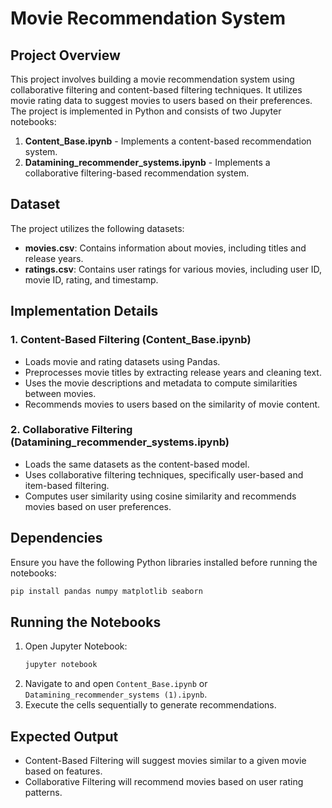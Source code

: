# Movie Recommendation System

## Project Overview
This project involves building a movie recommendation system using collaborative filtering and content-based filtering techniques. It utilizes movie rating data to suggest movies to users based on their preferences. The project is implemented in Python and consists of two Jupyter notebooks:

1. **Content_Base.ipynb** - Implements a content-based recommendation system.
2. **Datamining_recommender_systems.ipynb** - Implements a collaborative filtering-based recommendation system.

## Dataset
The project utilizes the following datasets:
- **movies.csv**: Contains information about movies, including titles and release years.
- **ratings.csv**: Contains user ratings for various movies, including user ID, movie ID, rating, and timestamp.

## Implementation Details

### 1. Content-Based Filtering (Content_Base.ipynb)
- Loads movie and rating datasets using Pandas.
- Preprocesses movie titles by extracting release years and cleaning text.
- Uses the movie descriptions and metadata to compute similarities between movies.
- Recommends movies to users based on the similarity of movie content.

### 2. Collaborative Filtering (Datamining_recommender_systems.ipynb)
- Loads the same datasets as the content-based model.
- Uses collaborative filtering techniques, specifically user-based and item-based filtering.
- Computes user similarity using cosine similarity and recommends movies based on user preferences.

## Dependencies
Ensure you have the following Python libraries installed before running the notebooks:
```bash
pip install pandas numpy matplotlib seaborn
```

## Running the Notebooks
1. Open Jupyter Notebook:
   ```bash
   jupyter notebook
   ```
2. Navigate to and open `Content_Base.ipynb` or `Datamining_recommender_systems (1).ipynb`.
3. Execute the cells sequentially to generate recommendations.

## Expected Output
- Content-Based Filtering will suggest movies similar to a given movie based on features.
- Collaborative Filtering will recommend movies based on user rating patterns.